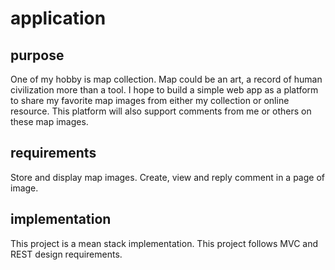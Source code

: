 # application

## purpose

One of my hobby is map collection. Map could be an art, a record of human civilization more than a tool.
I hope to build a simple web app as a platform to share my favorite map images from either my collection or online resource.
This platform will also support comments from me or others on these map images.

## requirements

Store and display map images.
Create, view and reply comment in a page of image.

## implementation

This project is a mean stack implementation. 
This project follows MVC and REST design requirements.